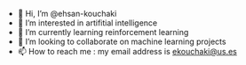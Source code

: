- 👋 Hi, I’m @ehsan-kouchaki
- 👀 I’m interested in artifitial intelligence  
- 🌱 I’m currently learning reinforcement learning
- 💞️ I’m looking to collaborate on machine learning projects
- 📫 How to reach me : my email address is ekouchaki@us.es

<!---
ehsan-kouchaki/ehsan-kouchaki is a ✨ special ✨ repository because its `README.md` (this file) appears on your GitHub profile.
You can click the Preview link to take a look at your changes.
--->
